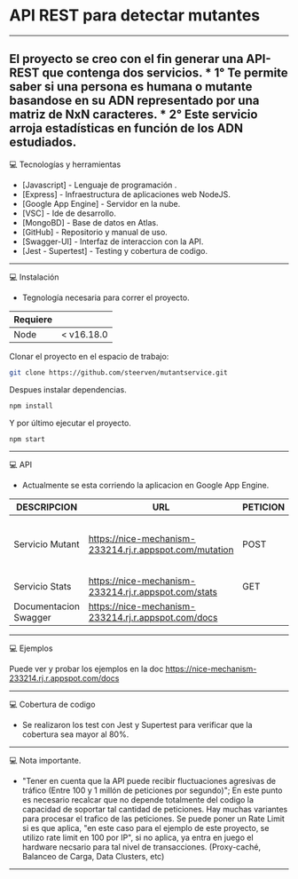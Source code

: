 # API REST para detectar mutantes #

---

El proyecto se creo con el fin generar una API-REST que contenga dos servicios.
    * 1° Te permite saber si una persona es humana o mutante basandose en su ADN representado por una matriz de NxN caracteres.
    * 2° Este servicio arroja estadísticas en función de los ADN estudiados. 
----

💻 Tecnologías y herramientas

 * [Javascript] - Lenguaje de programación .
 * [Express] - Infraestructura de aplicaciones web NodeJS.
 * [Google App Engine] - Servidor en la nube.
 * [VSC] - Ide de desarrollo.
 * [MongoBD] - Base de datos en Atlas.
 * [GitHub] - Repositorio y manual de uso.
 * [Swagger-UI] - Interfaz de interaccion con la API.
 * [Jest - Supertest] - Testing y cobertura de codigo.

-------

💻 Instalación

- Tegnología necesaria para correr el proyecto.

| Requiere |  |
| ------ | ------ |
| Node | < v16.18.0 |

Clonar el proyecto en el espacio de trabajo:
```bash
git clone https://github.com/steerven/mutantservice.git
```

Despues instalar dependencias.
```bash
npm install
```
Y por último ejecutar el proyecto.
```bash
npm start
```


------

💻 API

- Actualmente se esta corriendo la aplicacion en Google App Engine.

| DESCRIPCION  | URL | PETICION  | HEADER  | RESPUESTA
| ------ | ------ | ------ | ------ | ------ |
| Servicio Mutant | https://nice-mechanism-233214.rj.r.appspot.com/mutation | POST | Content-Type: application/json | Devuelve 200 si es mutant o 403 si no lo es.
| Servicio Stats | https://nice-mechanism-233214.rj.r.appspot.com/stats | GET |   | JSON
| Documentacion Swagger | https://nice-mechanism-233214.rj.r.appspot.com/docs |  |   | 

------

💻 Ejemplos 

Puede ver y probar los ejemplos en la doc https://nice-mechanism-233214.rj.r.appspot.com/docs

------

💻 Cobertura de codigo

 - Se realizaron los test con Jest y Supertest para verificar que la cobertura sea mayor al 80%.

------

💻 Nota importante.

- "Tener en cuenta que la API puede recibir fluctuaciones agresivas de tráfico 
 (Entre 100 y 1 millón de peticiones por segundo)";
    En este punto es necesario recalcar que no depende totalmente del codigo la capacidad de soportar tal cantidad de peticiones.
    Hay muchas variantes para procesar el trafico de las peticiones.
    Se puede poner un Rate Limit si es que aplica, "en este caso para el ejemplo de este proyecto, se utilizo rate limit en 100 por IP", si no aplica, ya entra en juego el hardware necsario para tal nivel de transacciones.
    (Proxy-caché, Balanceo de Carga, Data Clusters, etc)
    

----
